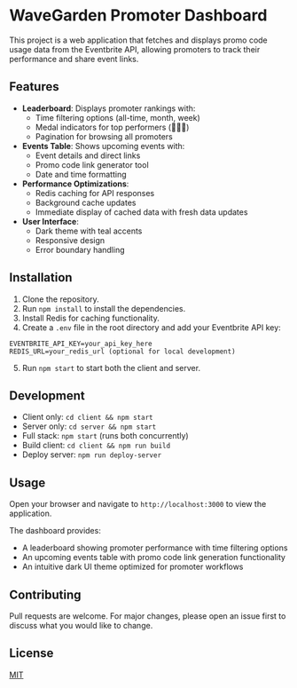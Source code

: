 # WaveGarden Promoter Dashboard

This project is a web application that fetches and displays promo code usage data from the Eventbrite API, allowing promoters to track their performance and share event links.

## Features

- **Leaderboard**: Displays promoter rankings with:
  - Time filtering options (all-time, month, week)
  - Medal indicators for top performers (🥇🥈🥉)
  - Pagination for browsing all promoters
- **Events Table**: Shows upcoming events with:
  - Event details and direct links
  - Promo code link generator tool
  - Date and time formatting
- **Performance Optimizations**:
  - Redis caching for API responses
  - Background cache updates
  - Immediate display of cached data with fresh data updates
- **User Interface**:
  - Dark theme with teal accents
  - Responsive design
  - Error boundary handling

## Installation

1. Clone the repository.
2. Run `npm install` to install the dependencies.
3. Install Redis for caching functionality.
4. Create a `.env` file in the root directory and add your Eventbrite API key:

```
EVENTBRITE_API_KEY=your_api_key_here
REDIS_URL=your_redis_url (optional for local development)
```

5. Run `npm start` to start both the client and server.

## Development

- Client only: `cd client && npm start`
- Server only: `cd server && npm start`
- Full stack: `npm start` (runs both concurrently)
- Build client: `cd client && npm run build`
- Deploy server: `npm run deploy-server`

## Usage

Open your browser and navigate to `http://localhost:3000` to view the application.

The dashboard provides:
- A leaderboard showing promoter performance with time filtering options
- An upcoming events table with promo code link generation functionality
- An intuitive dark UI theme optimized for promoter workflows

## Contributing

Pull requests are welcome. For major changes, please open an issue first to discuss what you would like to change.

## License

[MIT](https://choosealicense.com/licenses/mit/)
